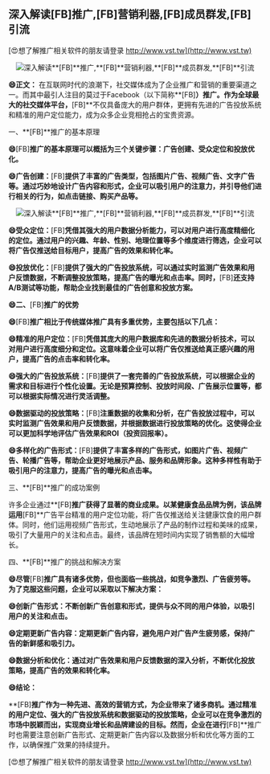 ## **深入解读**[FB]**推广,**[FB]**营销利器,**[FB]**成员群发,**[FB]**引流**

[😍想了解推广相关软件的朋友请登录 http://www.vst.tw](http://www.vst.tw)

 <center><img src="https://vst.tw/MP4/tuiguang/png/3.png" alt="深入解读**[FB]**推广,**[FB]**营销利器,**[FB]**成员群发,**[FB]**引流"></center>

**😄正文：**
在互联网时代的浪潮下，社交媒体成为了企业推广和营销的重要渠道之一。而其中最引人注目的莫过于Facebook（以下简称**[FB]**）推广。作为全球最大的社交媒体平台，**[FB]**不仅具备庞大的用户群体，更拥有先进的广告投放系统和精准的用户定位能力，成为众多企业竞相抢占的宝贵资源。

一、**[FB]**推广的基本原理

**😄**[FB]**推广的基本原理可以概括为三个关键步骤：广告创建、受众定位和投放优化。**

**😄广告创建：**[FB]**提供了丰富的广告类型，包括图片广告、视频广告、文字广告等。通过巧妙地设计广告内容和形式，企业可以吸引用户的注意力，并引导他们进行相关的行为，如点击链接、购买产品等。**

 <center><img src="https://vst.tw/MP4/tuiguang/png/6.png" alt="深入解读**[FB]**推广,**[FB]**营销利器,**[FB]**成员群发,**[FB]**引流"></center>

**😄受众定位：**[FB]**凭借其强大的用户数据分析能力，可以对用户进行高度精细化的定位。通过用户的兴趣、年龄、性别、地理位置等多个维度进行筛选，企业可以将广告仅推送给目标用户，提高广告的效果和转化率。**

**😄投放优化：**[FB]**提供了强大的广告投放系统，可以通过实时监测广告效果和用户反馈数据，不断调整投放策略，提高广告的曝光和点击率。同时，**[FB]**还支持A/B测试等功能，帮助企业找到最佳的广告创意和投放方案。**

**😄二、**[FB]**推广的优势**

**😄**[FB]**推广相比于传统媒体推广具有多重优势，主要包括以下几点：**

**😄精准的用户定位：**[FB]**凭借其庞大的用户数据库和先进的数据分析技术，可以对用户进行高度细分和定位。这意味着企业可以将广告仅推送给真正感兴趣的用户，提高广告的点击率和转化率。**

**😄强大的广告投放系统：**[FB]**提供了一套完善的广告投放系统，可以根据企业的需求和目标进行个性化设置。无论是预算控制、投放时间段、广告展示位置等，都可以根据实际情况进行灵活调整。**

**😄数据驱动的投放策略：**[FB]**注重数据的收集和分析，在广告投放过程中，可以实时监测广告效果和用户反馈数据，并根据数据进行投放策略的优化。这使得企业可以更加科学地评估广告效果和ROI（投资回报率）。**

**😄多样化的广告形式：**[FB]**提供了丰富多样的广告形式，如图片广告、视频广告、轮播广告等，帮助企业更好地展示产品、服务和品牌形象。这种多样性有助于吸引用户的注意力，提高广告的曝光和点击率。**

三、**[FB]**推广的成功案例

许多企业通过**[FB]**推广获得了显著的商业成果。以某健康食品品牌为例，该品牌运用**[FB]**广告平台精准的用户定位功能，将广告仅推送给关注健康饮食的用户群体。同时，他们运用视频广告形式，生动地展示了产品的制作过程和美味的成果，吸引了大量用户的关注和点击。最终，该品牌在短时间内实现了销售额的大幅增长。

四、**[FB]**推广的挑战和解决方案

**😄尽管**[FB]**推广具有诸多优势，但也面临一些挑战，如竞争激烈、广告疲劳等。为了克服这些问题，企业可以采取以下解决方案：**

**😄创新广告形式：不断创新广告创意和形式，提供与众不同的用户体验，以吸引用户的关注和点击。**

**😄定期更新广告内容：定期更新广告内容，避免用户对广告产生疲劳感，保持广告的新鲜感和吸引力。**

**😄数据分析和优化：通过对广告效果和用户反馈数据的深入分析，不断优化投放策略，提高广告的效果和转化率。**

**😄结论：**

**[FB]**推广作为一种先进、高效的营销方式，为企业带来了诸多商机。通过精准的用户定位、强大的广告投放系统和数据驱动的投放策略，企业可以在竞争激烈的市场中脱颖而出，实现商业增长和品牌建设的目标。然而，企业在进行**[FB]**推广时也需要注意创新广告形式、定期更新广告内容以及数据分析和优化等方面的工作，以确保推广效果的持续提升。

[😍想了解推广相关软件的朋友请登录 http://www.vst.tw](http://www.vst.tw)



